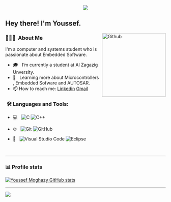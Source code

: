 
<p align="center"><img src="https://i.imgur.com/A6bWGFl.gif"/></p>

<h2> Hey there! I'm Youssef.</h2>

<img width="200" align="right" alt="Github" src="https://user-images.githubusercontent.com/48678280/88862734-4903af80-d201-11ea-968b-9c939d88a37c.gif" />


<h3> 👨🏻‍💻 &nbsp;About Me </h3>

I'm a computer and systems student who is passionate about Embedded Software.

- 🎓 &nbsp; I’m currently a student at Al Zagazig Unversity.
- 🌱 &nbsp; Learning more about Microcontrollers , Embedded Sofware and AUTOSAR. 
- 📫 How to reach me: [Linkedin](www.linkedin.com/in/youssef-moghazy) [Gmail](youssefMoghazy55@gmail.com)

<h3>  &nbsp;🛠️ Languages and Tools:</h3>


- 💻 &nbsp;
![C](https://img.shields.io/badge/-C-black?style=flat-square&logo=c)
![C++](https://img.shields.io/badge/-C++-333333?style=flat&logo=C%2B%2B&logoColor=00599C)

- ⚙️ &nbsp;
![Git](https://img.shields.io/badge/-Git-333333?style=flat&logo=git)
![GitHub](https://img.shields.io/badge/-GitHub-333333?style=flat&logo=github)

- 🔧 &nbsp;
![Visual Studio Code](https://img.shields.io/badge/-Visual%20Studio%20Code-333333?style=flat&logo=visual-studio-code&logoColor=007ACC)
![Eclipse](https://img.shields.io/badge/-Eclipse-333333?style=flat&logo=eclipse-ide&logoColor=2C2255)

  
<br/>


---------------------------------------------------------------------------------------------------------------------------------------------------------------------------------

### 📊 Profile stats

[![Youssef Moghazy GitHub stats](https://github-readme-stats.vercel.app/api?username=yourusername)](https://github.com/anuraghazra/github-readme-stats)


---------------------------------------------------------------------------------------------------------------------------------------------------------------------------------
</p>
<img src="https://imgur.com/rilHVxA.png"/>
</p>

